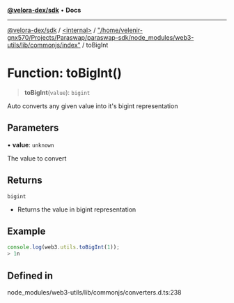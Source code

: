 [**@velora-dex/sdk**](../../../../README.md) • **Docs**

***

[@velora-dex/sdk](../../../../globals.md) / [\<internal\>](../../../README.md) / ["/home/velenir-gnx570/Projects/Paraswap/paraswap-sdk/node\_modules/web3-utils/lib/commonjs/index"](../README.md) / toBigInt

# Function: toBigInt()

> **toBigInt**(`value`): `bigint`

Auto converts any given value into it's bigint representation

## Parameters

• **value**: `unknown`

The value to convert

## Returns

`bigint`

- Returns the value in bigint representation

## Example

```ts
console.log(web3.utils.toBigInt(1));
> 1n
```

## Defined in

node\_modules/web3-utils/lib/commonjs/converters.d.ts:238
